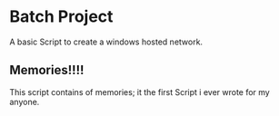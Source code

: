 # Batch Project
A basic Script to create a windows hosted network.
## Memories!!!!
This script contains of memories; it the first Script i ever wrote for my anyone. 
